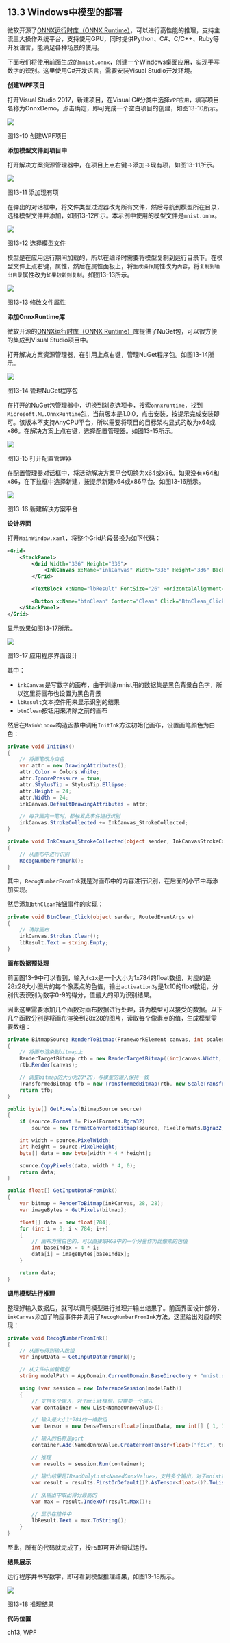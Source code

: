 <!--Copyright © Microsoft Corporation. All rights reserved.
  适用于[License](https://github.com/Microsoft/ai-edu/blob/master/LICENSE.md)版权许可-->

## 13.3 Windows中模型的部署

微软开源了[ONNX运行时库（ONNX Runtime）](https://github.com/microsoft/onnxruntime)，可以进行高性能的推理，支持主流三大操作系统平台，支持使用GPU，同时提供Python、C#、C/C++、Ruby等开发语言，能满足各种场景的使用。

下面我们将使用前面生成的`mnist.onnx`，创建一个Windows桌面应用，实现手写数字的识别。这里使用C#开发语言，需要安装Visual Studio开发环境。

**创建WPF项目**

打开Visual Studio 2017，新建项目，在Visual C#分类中选择`WPF应用`，填写项目名称为OnnxDemo，点击确定，即可完成一个空白项目的创建，如图13-10所示。

![](./img/13/createproject.png)

图13-10 创建WPF项目

**添加模型文件到项目中**

打开解决方案资源管理器中，在项目上点右键->添加->现有项，如图13-11所示。

![](./img/13/add.png)

图13-11 添加现有项

在弹出的对话框中，将文件类型过滤器改为所有文件，然后导航到模型所在目录，选择模型文件并添加，如图13-12所示。本示例中使用的模型文件是`mnist.onnx`。

![](./img/13/addmodel.png)

图13-12 选择模型文件

模型是在应用运行期间加载的，所以在编译时需要将模型复制到运行目录下。在模型文件上点右键，属性，然后在属性面板上，将`生成操作`属性改为`内容`，将`复制到输出目录`属性改为`如果较新则复制`。如图13-13所示。

![](./img/13/modelproperty.png)

图13-13 修改文件属性

**添加OnnxRuntime库**

微软开源的[ONNX运行时库（ONNX Runtime）](https://github.com/Microsoft/onnxruntime)库提供了NuGet包，可以很方便的集成到Visual Studio项目中。

打开解决方案资源管理器，在引用上点右键，管理NuGet程序包。如图13-14所示。

![](./img/13/addref1.png)

图13-14 管理NuGet程序包

在打开的NuGet包管理器中，切换到浏览选项卡，搜索`onnxruntime`，找到`Microsoft.ML.OnnxRuntime`包，当前版本是1.0.0，点击安装，按提示完成安装即可。该版本不支持AnyCPU平台，所以需要将项目的目标架构显式的改为x64或x86。在解决方案上点右键，选择配置管理器。如图13-15所示。

![](./img/13/changetarget1.png)

图13-15 打开配置管理器

在配置管理器对话框中，将活动解决方案平台切换为x64或x86。如果没有x64和x86，在下拉框中选择新建，按提示新建x64或x86平台。如图13-16所示。

![](./img/13/changetarget2.png)

图13-16 新建解决方案平台

**设计界面**

打开`MainWindow.xaml`，将整个Grid片段替换为如下代码：

``` xml
<Grid>
    <StackPanel>
        <Grid Width="336" Height="336">
            <InkCanvas x:Name="inkCanvas" Width="336" Height="336" Background="Black"/>
        </Grid>

        <TextBlock x:Name="lbResult" FontSize="26" HorizontalAlignment="Center"/>

        <Button x:Name="btnClean" Content="Clean" Click="BtnClean_Click" FontSize="26"/>
    </StackPanel>
</Grid>
```

显示效果如图13-17所示。

![](./img/13/ui.png)

图13-17 应用程序界面设计

其中：

- `inkCanvas`是写数字的画布，由于训练mnist用的数据集是黑色背景白色字，所以这里将画布也设置为黑色背景
- `lbResult`文本控件用来显示识别的结果
- `btnClean`按钮用来清除之前的画布

然后在`MainWindow`构造函数中调用`InitInk`方法初始化画布，设置画笔颜色为白色：

``` C#
private void InitInk()
{
    // 将画笔改为白色
    var attr = new DrawingAttributes();
    attr.Color = Colors.White;
    attr.IgnorePressure = true;
    attr.StylusTip = StylusTip.Ellipse;
    attr.Height = 24;
    attr.Width = 24;
    inkCanvas.DefaultDrawingAttributes = attr;

    // 每次画完一笔时，都触发此事件进行识别
    inkCanvas.StrokeCollected += InkCanvas_StrokeCollected;
}

private void InkCanvas_StrokeCollected(object sender, InkCanvasStrokeCollectedEventArgs e)
{
    // 从画布中进行识别
    RecogNumberFromInk(); 
}
```

其中，`RecogNumberFromInk`就是对画布中的内容进行识别，在后面的小节中再添加实现。

然后添加`btnClean`按钮事件的实现：

``` C#
private void BtnClean_Click(object sender, RoutedEventArgs e)
{
    // 清除画布
    inkCanvas.Strokes.Clear();
    lbResult.Text = string.Empty;
}
```

**画布数据预处理**

前面图13-9中可以看到，输入`fc1x`是一个大小为1x784的float数组，对应的是28x28大小图片的每个像素点的色值，输出`activation3y`是1x10的float数组，分别代表识别为数字0-9的得分，值最大的即为识别结果。

因此这里需要添加几个函数对画布数据进行处理，转为模型可以接受的数据。以下几个函数分别是将画布渲染到28x28的图片，读取每个像素点的值，生成模型需要数组：

``` C#
private BitmapSource RenderToBitmap(FrameworkElement canvas, int scaledWidth, int scaledHeight)
{
    // 将画布渲染到bitmap上
    RenderTargetBitmap rtb = new RenderTargetBitmap((int)canvas.Width, (int)canvas.Height, 96d, 96d, PixelFormats.Default);
    rtb.Render(canvas);

    // 调整bitmap的大小为28*28，与模型的输入保持一致
    TransformedBitmap tfb = new TransformedBitmap(rtb, new ScaleTransform(scaledWidth / rtb.Width, scaledHeight / rtb.Height));
    return tfb;
}

public byte[] GetPixels(BitmapSource source)
{
    if (source.Format != PixelFormats.Bgra32)
        source = new FormatConvertedBitmap(source, PixelFormats.Bgra32, null, 0);

    int width = source.PixelWidth;
    int height = source.PixelHeight;
    byte[] data = new byte[width * 4 * height];

    source.CopyPixels(data, width * 4, 0);
    return data;
}

public float[] GetInputDataFromInk()
{
    var bitmap = RenderToBitmap(inkCanvas, 28, 28);
    var imageBytes = GetPixels(bitmap);

    float[] data = new float[784];
    for (int i = 0; i < 784; i++)
    {
        // 画布为黑白色的，可以直接取RGB中的一个分量作为此像素的色值
        int baseIndex = 4 * i;
        data[i] = imageBytes[baseIndex];
    }

    return data;
}
```

**调用模型进行推理**

整理好输入数据后，就可以调用模型进行推理并输出结果了。前面界面设计部分，`inkCanvas`添加了响应事件并调用了`RecogNumberFromInk`方法，这里给出对应的实现：

``` C#
private void RecogNumberFromInk()
{
    // 从画布得到输入数组
    var inputData = GetInputDataFromInk();

    // 从文件中加载模型
    string modelPath = AppDomain.CurrentDomain.BaseDirectory + "mnist.onnx";

    using (var session = new InferenceSession(modelPath))
    {
        // 支持多个输入，对于mnist模型，只需要一个输入
        var container = new List<NamedOnnxValue>();

        // 输入是大小1*784的一维数组
        var tensor = new DenseTensor<float>(inputData, new int[] { 1, 784 });

        // 输入的名称是port
        container.Add(NamedOnnxValue.CreateFromTensor<float>("fc1x", tensor));

        // 推理
        var results = session.Run(container);

        // 输出结果是IReadOnlyList<NamedOnnxValue>，支持多个输出，对于mnist模型，只有一个输出
        var result = results.FirstOrDefault()?.AsTensor<float>()?.ToList();
        
        // 从输出中取出得分最高的
        var max = result.IndexOf(result.Max());

        // 显示在控件中
        lbResult.Text = max.ToString();
    }
}
```

至此，所有的代码就完成了，按`F5`即可开始调试运行。

**结果展示**

运行程序并书写数字，即可看到模型推理结果，如图13-18所示。

![](./img/13/screenshot.png)

图13-18 推理结果

**代码位置**

ch13, WPF
